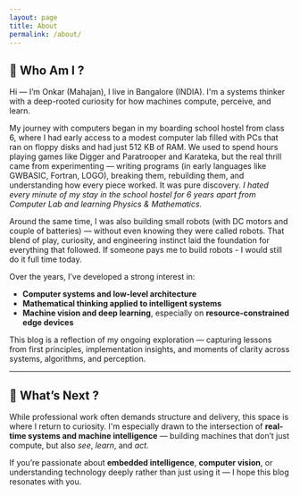 ```yaml
---
layout: page
title: About
permalink: /about/
---
```


<!-- This is the base Jekyll theme. You can find out more info about customizing your Jekyll theme, as well as basic Jekyll usage documentation at [jekyllrb.com](https://jekyllrb.com/)

You can find the source code for Minima at GitHub:
[jekyll][jekyll-organization] /
[minima](https://github.com/jekyll/minima)

You can find the source code for Jekyll at GitHub:
[jekyll][jekyll-organization] /
[jekyll](https://github.com/jekyll/jekyll)


[jekyll-organization]: https://github.com/jekyll -->
## 🧠 Who Am I ?

Hi — I’m Onkar (Mahajan), I live in Bangalore (INDIA). I'm a systems thinker with a deep-rooted curiosity for how machines compute, perceive, and learn.

My journey with computers began in my boarding school hostel from class 6, where I had early access to a modest computer lab filled with PCs that ran on floppy disks and had just 512 KB of RAM. We used to spend hours playing games like Digger and Paratrooper and Karateka, but the real thrill came from experimenting — writing programs (in early languages like GWBASIC, Fortran, LOGO), breaking them, rebuilding them, and understanding how every piece worked. It was pure discovery. 
_I hated every minute of my stay in the school hostel for 6 years apart from Computer Lab and learning Physics & Mathematics._

Around the same time, I was also building small robots (with DC motors and couple of batteries) — without even knowing they were called robots. That blend of play, curiosity, and engineering instinct laid the foundation for everything that followed. If someone pays me to build robots - I would still do it full time today.

Over the years, I’ve developed a strong interest in:

* **Computer systems and low-level architecture**
* **Mathematical thinking applied to intelligent systems**
* **Machine vision and deep learning**, especially on **resource-constrained edge devices**

This blog is a reflection of my ongoing exploration — capturing lessons from first principles, implementation insights, and moments of clarity across systems, algorithms, and perception.

---

## 🤖 What’s Next ?

While professional work often demands structure and delivery, this space is where I return to curiosity. I'm especially drawn to the intersection of **real-time systems and machine intelligence** — building machines that don’t just compute, but also _see_, _learn_, and _act_.

If you’re passionate about **embedded intelligence**, **computer vision**, or understanding technology deeply rather than just using it — I hope this blog resonates with you.

